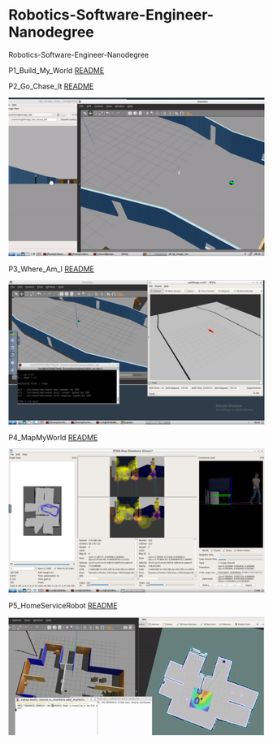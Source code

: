 # Robotics-Software-Engineer-Nanodegree
Robotics-Software-Engineer-Nanodegree

P1_Build_My_World [README](./P1_Build_My_World/README.md)

P2_Go_Chase_It [README](./P2_Go_Chase_It/README.md)
<p align="center">
  <img src="./P2_Go_Chase_It/videos/P2_Go_Chase_It.gif"/>
</p> 

P3_Where_Am_I [README](./P3_Where_Am_I/README.md)
<p align="center">
  <img src="./P3_Where_Am_I/images/localized_robot_RViz.png"/>
</p> 

P4_MapMyWorld [README](./P4_MapMyWorld/README.md)
<p align="center">
  <img src="./P4_MapMyWorld/images/Overview.png"/>
</p> 

P5_HomeServiceRobot [README](./P5_HomeServiceRobot/README.md)
<p align="center">
  <img src="./P5_HomeServiceRobot/videos/PickUp.gif"/>
</p> 
